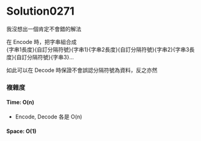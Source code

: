 # Solution0271

我沒想出一個肯定不會錯的解法

在 Encode 時，把字串組合成  
{字串1長度}{自訂分隔符號}{字串1}{字串2長度}{自訂分隔符號}{字串2}{字串3長度}{自訂分隔符號}{字串3}...

如此可以在 Decode 時保證不會誤認分隔符號為資料，反之亦然

### 複雜度

#### Time: O(n)
- Encode, Decode 各是 O(n)

#### Space: O(1)
